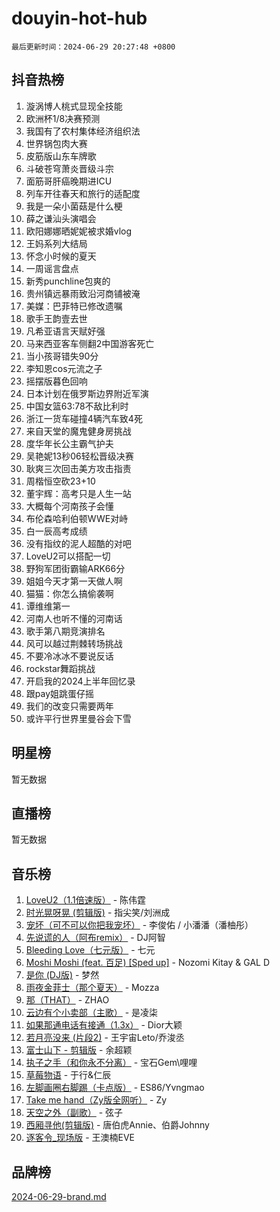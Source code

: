 # douyin-hot-hub

`最后更新时间：2024-06-29 20:27:48 +0800`

## 抖音热榜

1. 漩涡博人桃式显现全技能
1. 欧洲杯1/8决赛预测
1. 我国有了农村集体经济组织法
1. 世界锅包肉大赛
1. 皮筋版山东车牌歌
1. 斗破苍穹萧炎晋级斗宗
1. 面筋哥肝癌晚期进ICU
1. 列车开往春天和旅行的适配度
1. 我是一朵小菌菇是什么梗
1. 薛之谦汕头演唱会
1. 欧阳娜娜晒妮妮被求婚vlog
1. 王妈系列大结局
1. 怀念小时候的夏天
1. 一周谣言盘点
1. 新秀punchline包爽的
1. 贵州镇远暴雨致沿河商铺被淹
1. 美媒：巴菲特已修改遗嘱
1. 歌手王韵壹去世
1. 凡希亚语言天赋好强
1. 马来西亚客车侧翻2中国游客死亡
1. 当小孩哥错失90分
1. 李知恩cos元流之子
1. 摇摆版暮色回响
1. 日本计划在俄罗斯边界附近军演
1. 中国女篮63:78不敌比利时
1. 浙江一货车碰撞4辆汽车致4死
1. 来自天堂的魔鬼健身房挑战
1. 度华年长公主霸气护夫
1. 吴艳妮13秒06轻松晋级决赛
1. 耿爽三次回击美方攻击指责
1. 周楷恒空砍23+10
1. 董宇辉：高考只是人生一站
1. 大概每个河南孩子会懂
1. 布伦森哈利伯顿WWE对峙
1. 白一辰高考成绩
1. 没有指纹的泥人超酷的对吧
1. LoveU2可以搭配一切
1. 野狗军团街霸输ARK66分
1. 姐姐今天才第一天做人啊
1. 猫猫：你怎么搞偷袭啊
1. 谭维维第一
1. 河南人也听不懂的河南话
1. 歌手第八期竞演排名
1. 风可以越过荆棘转场挑战
1. 不要冷冰冰不要说反话
1. rockstar舞蹈挑战
1. 开启我的2024上半年回忆录
1. 跟pay姐跳蛋仔摇
1. 我们的改变只需要两年
1. 或许平行世界里曼谷会下雪

## 明星榜

暂无数据

## 直播榜

暂无数据

## 音乐榜

1. [LoveU2（1.1倍速版）](https://sf3-cdn-tos.douyinstatic.com/obj/tos-cn-ve-2774/oQMeDffLaEmgMwgCOEMAFCI6INzoFPgWdD0rsa) - 陈伟霆
1. [时光晃呀晃 (剪辑版)](https://sf3-cdn-tos.douyinstatic.com/obj/tos-cn-ve-2774/o8ACeQem3gwI1x3GIYGAfKG0LJebKFRJDwRwyW) - 指尖笑/刘洲成
1. [宠坏（可不可以你把我宠坏）](https://sf5-hl-cdn-tos.douyinstatic.com/obj/tos-cn-ve-2774/ocWI8ft2gd0rAfXKzvKGeMQM6fVLTLfA8UJzwl) - 李俊佑 / 小潘潘（潘柚彤）
1. [先说谎的人（阿布remix）](https://sf27-cdn-tos.douyinstatic.com/obj/tos-cn-ve-2774/owQtOFmAzBgxBKDOYfeCTQTgE9cDORrOQqmCZy) - DJ阿智
1. [Bleeding Love（七元版）](https://sf5-hl-cdn-tos.douyinstatic.com/obj/tos-cn-ve-2774/oEgC9eZFHQ1MfSRnrfkzFp8AayDWqAQMABBgUs) - 七元
1. [Moshi Moshi (feat. 百足) [Sped up]](https://sf3-cdn-tos.douyinstatic.com/obj/tos-cn-ve-2774/ocCPFQcXJLeroaIdQLIGAoeeYM3OAUYGDguHXz) - Nozomi Kitay & GAL D
1. [是你 (DJ版)](https://sf5-hl-cdn-tos.douyinstatic.com/obj/tos-cn-ve-2774/1ec766e572b34c42853ce6315d426850) - 梦然
1. [雨夜金菲士（那个夏天）](https://sf5-hl-cdn-tos.douyinstatic.com/obj/tos-cn-ve-2774/osPmPLDWQBBE2Z6bftCgYwkFaF4pEYEneXaZQs) - Mozza
1. [那（THAT）](https://sf5-hl-cdn-tos.douyinstatic.com/obj/tos-cn-ve-2774/oIIWGeBZCnlGx9tl0gFlCfwlQbj7QWAD8HYAGg) - ZHAO
1. [云边有个小卖部（主歌）](https://sf5-hl-cdn-tos.douyinstatic.com/obj/tos-cn-ve-2774/okvgzOZylLA4WYUHkAhpy5DrCiqAmBjiMIkJp) - 是凌柒
1. [如果那通电话有接通（1.3x）](https://sf5-hl-cdn-tos.douyinstatic.com/obj/tos-cn-ve-2774/ocJeJKhUhAJG8EYZiEFfGFAPkD3beMQ5mwDv1e) - Dior大颖
1. [若月亮没来 (片段2)](https://sf3-cdn-tos.douyinstatic.com/obj/tos-cn-ve-2774/ocQavLLjkCOeDxGyYeIMGgNAIwJ0QXE1Ve3Fzv) - 王宇宙Leto/乔浚丞
1. [富士山下 - 剪辑版](https://sf5-hl-cdn-tos.douyinstatic.com/obj/tos-cn-ve-2774/o4QGmeUZhQXvtC5BDkogeQni8WbdCBUJEYI12v) - 余超颖
1. [执子之手（和你永不分离）](https://sf3-cdn-tos.douyinstatic.com/obj/tos-cn-ve-2774/oU4mUWISThYfqtA61VOl8PAQGeK2LGGQfFCZfY) - 宝石Gem\哩哩
1. [草莓物语](https://sf5-hl-cdn-tos.douyinstatic.com/obj/tos-cn-ve-2774/okynhJ7jEAIIZBfsLgYMEI8QC3WbQNN66RKzhT) - 于行&仁辰
1. [左脚画圈右脚踢（卡点版）](https://sf5-hl-cdn-tos.douyinstatic.com/obj/tos-cn-ve-2774/oAoAIr8BJv8B7W4CEBMsaSfDWrAiF4izwIDMJg) - ES86/Yvngmao
1. [Take me hand（Zy版全网听）](https://sf3-cdn-tos.douyinstatic.com/obj/tos-cn-ve-2774/owyUoUuVpA1I7BiszAYMSqbGseWQw8P7Ea2BiR) - Zy
1. [天空之外（副歌）](https://sf3-cdn-tos.douyinstatic.com/obj/tos-cn-ve-2774/oAYn0BTp8jS8iSyZSHMUWAikyvAWI1c7aiJTr) - 弦子
1. [西厢寻他(剪辑版)](https://sf5-hl-cdn-tos.douyinstatic.com/obj/tos-cn-ve-2774/oUsAVfAQKlRNxEv5qxvIB8o5qmIWUcXbzJKJhw) - 唐伯虎Annie、伯爵Johnny
1. [逐客令_现场版](https://sf5-hl-cdn-tos.douyinstatic.com/obj/tos-cn-ve-2774/okjvqFftEMAIgLPvI8f4MT5CZVyxmDQdBOwjBv) - 王澳楠EVE

## 品牌榜

[2024-06-29-brand.md](2024-06-29-brand.md)
